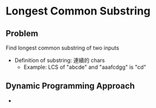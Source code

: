 # Longest Common Substring

## Problem

Find longest common substring of two inputs
- Definition of substring: 連續的 chars
    - Example: LCS of "abcde" and "aaafcdgg" is "cd"

## Dynamic Programming Approach

- 